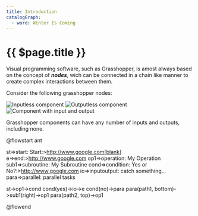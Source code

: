 ```yaml
---
title: Introduction
catalogGraph:
  - word: Winter Is Coming
---
```


# {{ $page.title }}

<CatalogGraph />

Visual programming software, such as Grasshopper, is amost always based on the concept of **_nodes_**, wich can be connected in a chain like manner to create complex interactions between them.

Consider the following grasshopper nodes:

![Inputless component]()
![Outputless component]()
![Component with input and output]()

Grasshopper components can have any number of inputs and outputs, including none.

@flowstart ant

st=>start: Start:><http://www.google.com[blank>]
e=>end:><http://www.google.com>
op1=>operation: My Operation
sub1=>subroutine: My Subroutine
cond=>condition: Yes
or No?:><http://www.google.com>
io=>inputoutput: catch something...
para=>parallel: parallel tasks

st->op1->cond
cond(yes)->io->e
cond(no)->para
para(path1, bottom)->sub1(right)->op1
para(path2, top)->op1

@flowend
